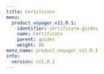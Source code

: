 ```yaml
---
title: Certificate
menu:
  product_voyager_v11.0.1:
    identifier: certificate-guides
    name: Certificate
    parent: guides
    weight: 80
menu_name: product_voyager_v11.0.1
info:
  version: v11.0.1
---
```


